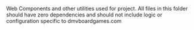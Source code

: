 Web Components and other utilities used for project. All files in this folder should have zero dependencies and 
should not include logic or configuration specific to dmvboardgames.com